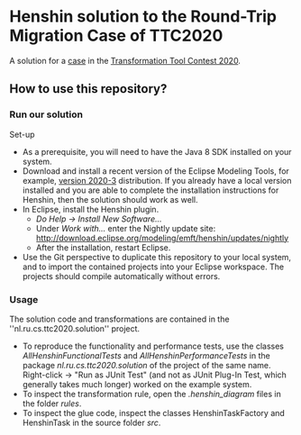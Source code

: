 # Henshin solution to the Round-Trip Migration Case of TTC2020

A solution for a [case](https://github.com/lbeurerkellner/ttc2020) in the [Transformation Tool Contest 2020](http://www.transformation-tool-contest.eu/).

## How to use this repository? ##

### Run our solution ###

Set-up

* As a prerequisite, you will need to have the Java 8 SDK installed on your system.
* Download and install a recent version of the Eclipse Modeling Tools, for example, [version 2020-3](https://www.eclipse.org/downloads/packages/release/2020-03/r/eclipse-modeling-tools) distribution. If you already have a local version installed and you are able to complete the installation instructions for Henshin, then the solution should work as well.
* In Eclipse, install the Henshin plugin.
    * *Do Help -> Install New Software...*
    * Under *Work with...* enter the Nightly update site: http://download.eclipse.org/modeling/emft/henshin/updates/nightly
    * After the installation, restart Eclipse.
* Use the Git perspective to duplicate this repository to your local system, and to import the contained projects into your Eclipse workspace. The projects should compile automatically without errors.

### Usage ###

The solution code and transformations are contained  in the ''nl.ru.cs.ttc2020.solution'' project.

* To reproduce the functionality and performance tests, use the classes *AllHenshinFunctionalTests*  and *AllHenshinPerformanceTests* in the  package *nl.ru.cs.ttc2020.solution*  of the project of the same name. Right-click -> "Run as JUnit Test"  (and not as JUnit Plug-In Test, which generally takes much longer) worked on the example system.
* To inspect the transformation rule, open the *.henshin_diagram* files in the folder *rules*. 
* To inspect the glue code, inspect the classes HenshinTaskFactory and HenshinTask in the source folder *src*.
